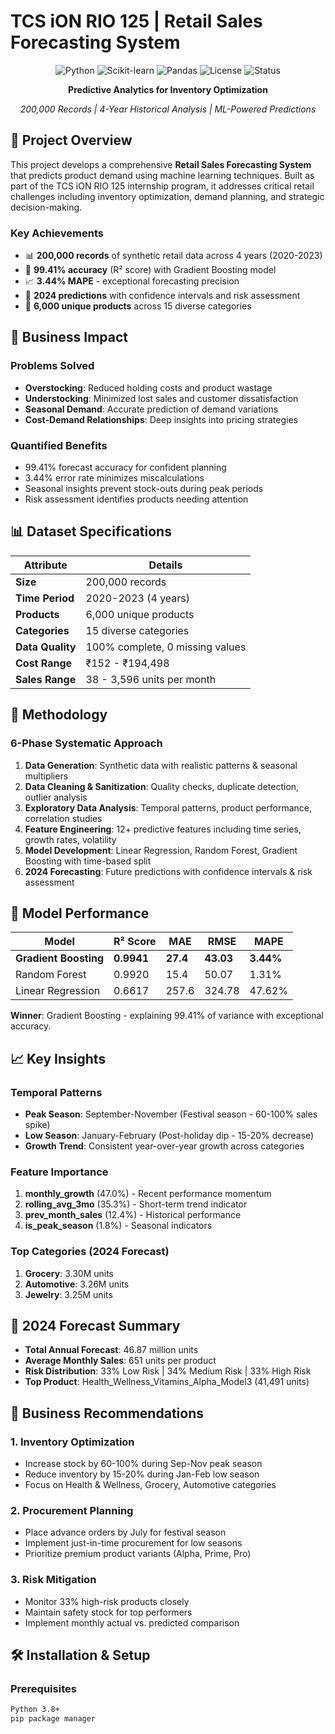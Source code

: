 # TCS iON RIO 125 | Retail Sales Forecasting System

<div align="center">

![Python](https://img.shields.io/badge/Python-3.8+-blue.svg)
![Scikit-learn](https://img.shields.io/badge/Scikit--learn-1.3.0-orange.svg)
![Pandas](https://img.shields.io/badge/Pandas-2.0.0-green.svg)
![License](https://img.shields.io/badge/License-MIT-yellow.svg)
![Status](https://img.shields.io/badge/Status-Complete-brightgreen.svg)

**Predictive Analytics for Inventory Optimization**

*200,000 Records | 4-Year Historical Analysis | ML-Powered Predictions*

</div>

## 🎯 Project Overview

This project develops a comprehensive **Retail Sales Forecasting System** that predicts product demand using machine learning techniques. Built as part of the TCS iON RIO 125 internship program, it addresses critical retail challenges including inventory optimization, demand planning, and strategic decision-making.

### Key Achievements
- 📊 **200,000 records** of synthetic retail data across 4 years (2020-2023)
- 🎯 **99.41% accuracy** (R² score) with Gradient Boosting model
- 📈 **3.44% MAPE** - exceptional forecasting precision
- 🔮 **2024 predictions** with confidence intervals and risk assessment
- 📱 **6,000 unique products** across 15 diverse categories

## 🚀 Business Impact

### Problems Solved
- **Overstocking**: Reduced holding costs and product wastage
- **Understocking**: Minimized lost sales and customer dissatisfaction
- **Seasonal Demand**: Accurate prediction of demand variations
- **Cost-Demand Relationships**: Deep insights into pricing strategies

### Quantified Benefits
- 99.41% forecast accuracy for confident planning
- 3.44% error rate minimizes miscalculations
- Seasonal insights prevent stock-outs during peak periods
- Risk assessment identifies products needing attention

## 📊 Dataset Specifications

| Attribute | Details |
|-----------|---------|
| **Size** | 200,000 records |
| **Time Period** | 2020-2023 (4 years) |
| **Products** | 6,000 unique products |
| **Categories** | 15 diverse categories |
| **Data Quality** | 100% complete, 0 missing values |
| **Cost Range** | ₹152 - ₹194,498 |
| **Sales Range** | 38 - 3,596 units per month |

## 🔬 Methodology

### 6-Phase Systematic Approach

1. **Data Generation**: Synthetic data with realistic patterns & seasonal multipliers
2. **Data Cleaning & Sanitization**: Quality checks, duplicate detection, outlier analysis
3. **Exploratory Data Analysis**: Temporal patterns, product performance, correlation studies
4. **Feature Engineering**: 12+ predictive features including time series, growth rates, volatility
5. **Model Development**: Linear Regression, Random Forest, Gradient Boosting with time-based split
6. **2024 Forecasting**: Future predictions with confidence intervals & risk assessment

## 🤖 Model Performance

| Model | R² Score | MAE | RMSE | MAPE |
|-------|----------|-----|------|------|
| **Gradient Boosting** | **0.9941** | **27.4** | **43.03** | **3.44%** |
| Random Forest | 0.9920 | 15.4 | 50.07 | 1.31% |
| Linear Regression | 0.6617 | 257.6 | 324.78 | 47.62% |

**Winner**: Gradient Boosting - explaining 99.41% of variance with exceptional accuracy.

## 📈 Key Insights

### Temporal Patterns
- **Peak Season**: September-November (Festival season - 60-100% sales spike)
- **Low Season**: January-February (Post-holiday dip - 15-20% decrease)
- **Growth Trend**: Consistent year-over-year growth across categories

### Feature Importance
1. **monthly_growth** (47.0%) - Recent performance momentum
2. **rolling_avg_3mo** (35.3%) - Short-term trend indicator
3. **prev_month_sales** (12.4%) - Historical performance
4. **is_peak_season** (1.8%) - Seasonal indicators

### Top Categories (2024 Forecast)
1. **Grocery**: 3.30M units
2. **Automotive**: 3.26M units  
3. **Jewelry**: 3.25M units

## 🎯 2024 Forecast Summary

- **Total Annual Forecast**: 46.87 million units
- **Average Monthly Sales**: 651 units per product
- **Risk Distribution**: 33% Low Risk | 34% Medium Risk | 33% High Risk
- **Top Product**: Health_Wellness_Vitamins_Alpha_Model3 (41,491 units)

## 💼 Business Recommendations

### 1. Inventory Optimization
- Increase stock by 60-100% during Sep-Nov peak season
- Reduce inventory by 15-20% during Jan-Feb low season
- Focus on Health & Wellness, Grocery, Automotive categories

### 2. Procurement Planning
- Place advance orders by July for festival season
- Implement just-in-time procurement for low seasons
- Prioritize premium product variants (Alpha, Prime, Pro)

### 3. Risk Mitigation
- Monitor 33% high-risk products closely
- Maintain safety stock for top performers
- Implement monthly actual vs. predicted comparison

## 🛠️ Installation & Setup

### Prerequisites
```bash
Python 3.8+
pip package manager

